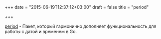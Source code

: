 +++
date = "2015-06-19T12:37:12+03:00"
draft = false
title = "period"

+++

<p><a href="https://github.com/studiofrenetic/period">period</a>&nbsp;-&nbsp;Пакет, который гармонично дополняет функциональность для работы с датой и временем в Go.</p>

